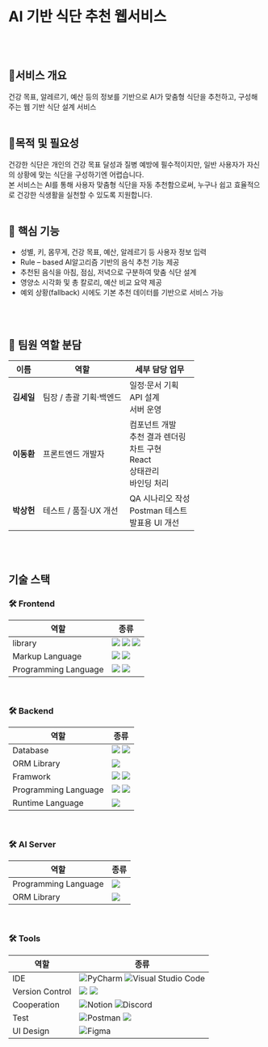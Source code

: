 # AI 기반 식단 추천 웹서비스
<br><br>
## 📌서비스 개요
건강 목표, 알레르기, 예산 등의 정보를 기반으로 AI가 맞춤형 식단을 추천하고, 구성해주는 웹 기반 식단 설계 서비스
<br><br>
## 📌목적 및 필요성
건강한 식단은 개인의 건강 목표 달성과 질병 예방에 필수적이지만, 일반 사용자가 자신의 상황에 맞는 식단을 구성하기엔 어렵습니다.
<br>
본 서비스는 AI를 통해 사용자 맞춤형 식단을 자동 추천함으로써, 누구나 쉽고 효율적으로 건강한 식생활을 실천할 수 있도록 지원합니다.
<br><br>
## 🧠 핵심 기능
- 성별, 키, 몸무게, 건강 목표, 예산, 알레르기 등 사용자 정보 입력
- Rule – based AI알고리즘 기반의 음식 추천 기능 제공
- 추천된 음식을 아침, 점심, 저녁으로 구분하여 맞춤 식단 설계
- 영양소 시각화 및 총 칼로리, 예산 비교 요약 제공
- 예외 상황(fallback) 시에도 기본 추천 데이터를 기반으로 서비스 가능

<br><br>

## 👥 팀원 역할 분담

<table>
  <thead>
    <tr>
      <th>이름</th>
      <th>역할</th>
      <th>세부 담당 업무</th>
    </tr>
  </thead>
  <tbody>
    <tr>
      <td><strong>김세일</strong></td>
      <td>팀장 / 총괄 기획·백엔드</td>
      <td>일정·문서 기획<br>API 설계<br>서버 운영</td>
    </tr>
    <tr>
      <td><strong>이동환</strong></td>
      <td>프론트엔드 개발자</td>
      <td>컴포넌트 개발<br>추천 결과 렌더링<br>차트 구현<br>React<br>상태관리<br>바인딩 처리</td>
    </tr>
    <tr>
      <td><strong>박상헌</strong></td>
      <td>테스트 / 품질·UX 개선</td>
      <td>QA 시나리오 작성<br>Postman 테스트<br>발표용 UI 개선</td>
    </tr>
  </tbody>
</table>

<br><br>


## 기술 스택
<div style="margin: 20px 0;">
  <div style="margin-bottom: 0;">
    <h3>🛠 Frontend</h3>
    <table>
      <thead>
        <tr>
          <th>역할</th>
          <th>종류</th>
        </tr>
      </thead>
      <tbody>
        <tr>
          <td>library</td>
          <td>
            <img src="https://img.shields.io/badge/react-61DAFB?style=for-the-badge&logo=react&logoColor=black">
            <img src="https://img.shields.io/badge/Chart.js-FF6384?style=for-the-badge&logo=chart.js&logoColor=white">
            <img src="https://img.shields.io/badge/Zustand-FFBB00?style=for-the-badge&logo=zapier&logoColor=black">
          </td>
        </tr>
        <tr>
          <td>Markup Language</td>
          <td>
            <img src="https://img.shields.io/badge/html5-E34F26?style=for-the-badge&logo=html5&logoColor=white">
            <img src="https://img.shields.io/badge/CSS3-1572B6?style=for-the-badge&logo=css3&logoColor=white"/>
          </td>
        </tr>
        <tr>
          <td>Programming Language</td>
          <td>
            <img src="https://img.shields.io/badge/JavaScript-F7DF1E?style=for-the-badge&logo=javascript&logoColor=black"/>
            <img src="https://img.shields.io/badge/TypeScript-3178C6?style=for-the-badge&logo=typescript&logoColor=white"/>
          </td>
        </tr>
      </tbody>
    </table>    
  </div>

  <br/>

  <div style="margin-bottom: 0;">
    <h3>🛠 Backend</h3>
    <table>
      <thead>
        <tr>
          <th>역할</th>
          <th>종류</th>
        </tr>
      </thead>
      <tbody>
        <tr>
          <td>Database</td>
            <td>
              <img src="https://img.shields.io/badge/PostgreSQL-336791?style=for-the-badge&logo=PostgreSQL&logoColor=white">
              <img src="https://img.shields.io/badge/SQLite-87CEEB?style=for-the-badge&logo=SQLite&logoColor=white">
            </td>
        </tr>
        <tr>
          <td>ORM Library</td>
            <td>
              <img src="https://img.shields.io/badge/SQLAlchemy-8B0000?style=for-the-badge&logo=SQLAlchemy&logoColor=white">
            </td>
        </tr>
        <tr>
          <td>Framwork</td>
          <td>
            <img src="https://img.shields.io/badge/Express.js-000000?style=for-the-badge&logo=express&logoColor=white">
            <img src="https://img.shields.io/badge/Flask-000000?style=for-the-badge&logo=flask&logoColor=white">
          </td>
        </tr>
        <tr>
          <td>Programming Language</td>
          <td>
            <img src="https://img.shields.io/badge/javascript-F7DF1E?style=for-the-badge&logo=javascript&logoColor=black">
            <img src="https://img.shields.io/badge/python-3776AB?style=for-the-badge&logo=python&logoColor=white">
          </td>
        </tr>
        <tr>
          <td>Runtime Language</td>
          <td>
            <img src="https://img.shields.io/badge/node.js-339933?style=for-the-badge&logo=Node.js&logoColor=white">
          </td>
        </tr>
      </tbody>
    </table>
  </div>

  <br/>
  
  <div style="margin-bottom: 0;">
    <h3>🛠 AI Server</h3>
    <table>
      <thead>
        <tr>
          <th>역할</th>
          <th>종류</th>
        </tr>
      </thead>
      <tbody>
        <tr>
          <td>Programming Language</td>
          <td>
            <img src="https://img.shields.io/badge/python-3776AB?style=for-the-badge&logo=python&logoColor=white">
          </td>
        </tr>
        <tr>
          <td>ORM Library</td>
            <td>
              <img src="https://img.shields.io/badge/SQLAlchemy-8B0000?style=for-the-badge&logo=SQLAlchemy&logoColor=white">
            </td>
        </tr>
      </tbody>
    </table>    
  </div>

  <br/>

  <div style="margin-bottom: 0;">
    <h3>🛠 Tools</h3>
    <table>
      <thead>
        <tr>
          <th>역할</th>
          <th>종류</th>
        </tr>
      </thead>
      <tbody>
        <tr>
          <td>IDE</td>
          <td>
            <img src="https://img.shields.io/badge/PyCharm-000000?style=for-the-badge&logo=PyCharm&logoColor=white" alt="PyCharm">
            <img src="https://img.shields.io/badge/Visual%20Studio%20Code-007ACC?style=for-the-badge&logo=Visual%20Studio%20Code&logoColor=white" alt="Visual Studio Code">
          </td>
        </tr>
        <tr>
          <td>Version Control</td>
          <td>
            <img src="https://img.shields.io/badge/git-F05032?style=for-the-badge&logo=git&logoColor=white">
            <img src="https://img.shields.io/badge/github-181717?style=for-the-badge&logo=github&logoColor=white">
          </td>
        </tr>
        <tr>
          <td>Cooperation</td>
          <td>
            <img src="https://img.shields.io/badge/Notion-000000?style=for-the-badge&logo=Notion&logoColor=white" alt="Notion">
            <img src="https://img.shields.io/badge/Discord-5865F2?style=for-the-badge&logo=Discord&logoColor=white" alt="Discord">
          </td>
        </tr>
        <tr>
          <td>Test</td>
          <td>
            <img src="https://img.shields.io/badge/Postman-FF6C37?style=for-the-badge&logo=Postman&logoColor=white" alt="Postman">
            <img src="https://img.shields.io/badge/curl-FF8C00?style=for-the-badge&logo=curl&logoColor=white">
          </td>
        </tr>
        <tr>
          <td>UI Design</td>
          <td>
            <img src="https://img.shields.io/badge/Figma-F24E1E?style=for-the-badge&logo=Figma&logoColor=white" alt="Figma">
          </td>
        </tr>
      </tbody>
    </table>    
  </div>
